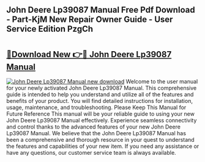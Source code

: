 ## John Deere Lp39087 Manual Free Pdf Download - Part-KjM New Repair Owner Guide - User Service Edition PzgCh

# <h2><a href="http://bc92894.oget.top/?id=John+Deere+Lp39087+Manual">🔗Download New 👉🔴 John Deere Lp39087 Manual</a></h2>

[![John Deere Lp39087 Manual new download](https://i.imgur.com/5g1atiW.png)](http://bc92894.oget.top/?id=John+Deere+Lp39087+Manual)
Welcome to the user manual for your newly activated John Deere Lp39087 Manual. This comprehensive guide is intended to help you understand and utilize all of the features and benefits of your product. You will find detailed instructions for installation, usage, maintenance, and troubleshooting. Please Keep This Manual for Future Reference This manual will be your reliable guide to using your new John Deere Lp39087 Manual effectively. Experience seamless connectivity and control thanks to the advanced features of your new John Deere Lp39087 Manual. We believe that the John Deere Lp39087 Manual has been a comprehensive and thorough resource in your quest to understand the features and capabilities of your new item. If you need any assistance or have any questions, our customer service team is always available.
